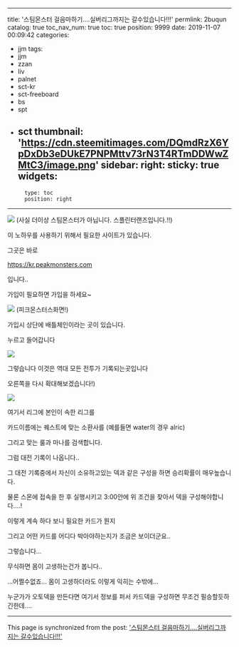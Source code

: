 
---
title: '스팀몬스터 걸음마하기....실버리그까지는 갈수있습니다!!!'
permlink: 2buqun
catalog: true
toc_nav_num: true
toc: true
position: 9999
date: 2019-11-07 00:09:42
categories:
- jjm
tags:
- jjm
- zzan
- liv
- palnet
- sct-kr
- sct-freeboard
- bs
- spt
- sct
thumbnail: 'https://cdn.steemitimages.com/DQmdRzX6YpDxDb3eDUkE7PNPMttv73rN3T4RTmDDWwZMtC3/image.png'
sidebar:
    right:
        sticky: true
widgets:
    -
        type: toc
        position: right
---


![](https://cdn.steemitimages.com/DQmdRzX6YpDxDb3eDUkE7PNPMttv73rN3T4RTmDDWwZMtC3/image.png)
(사실 더이상 스팀몬스터가 아닙니다. 스플린터랜즈입니다.!!)


이 노하우를 사용하기 위해서 필요한 사이트가 있습니다.

그곳은 바로 

https://kr.peakmonsters.com

입니다..

가입이 필요하면 가입을 하세요~

![](https://cdn.steemitimages.com/DQmNuGg7jTigL2nGbPHpn2vMordoBgt7PiCq68E3yfK9q7G/image.png)
(피크몬스터스화면!)

가입시 상단에 배틀체인이라는 곳이 있습니다.

누르고 들어갑니다

![](https://cdn.steemitimages.com/DQmQ31H4J8aypGJkh24W2cXwL8QsesvRWsi7x9Xvq5eT6fT/image.png)

그렇습니다 이것은 역대 모든 전투가 기록되는곳입니다

오른쪽을 다시 확대해보겠습니다!)

![](https://cdn.steemitimages.com/DQmSje67npvLQowwgdFFqej5Tox5URKFxVHWghJUpegijk5/image.png)

여기서 리그에 본인이 속한 리그를

카드이름에는 퀘스트에 맞는 소환사를 (예를들면 water의 경우 alric)

그리고 맞는 룰과 마나를 검색합니다.

그럼 대전 기록이 나옵니다..

그 대전 기록중에서 자신이 소유하고있는 덱과 같은 구성을 하면 승리확률이 매우높습니다.


물론 스몬에 접속을 한 후  실행시키고 3:00안에 위 조건을 찾아서 덱을 구성해야합니다....!

이렇게 계속 하다 보니 필요한 카드가 뭔지

그리고 어떤 카드를 어디다 박아야하는지가 조금은 보이더군요..


그렇습니다...

무식하면 몸이 고생하는건가 봅니다..

...어쩔수없죠... 몸이 고생하더라도 이렇게 익히는 수밖에...


누군가가 오토덱을 만든다면 여기서 정보를 퍼서 카드덱을 구성하면 무조건 필승할듯하긴한데....

- - -

This page is synchronized from the post: ['스팀몬스터 걸음마하기....실버리그까지는 갈수있습니다!!!'](https://steemit.com/@virus707/2buqun)
